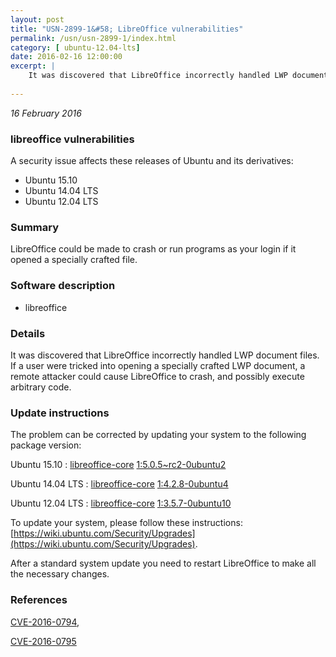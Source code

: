 ```yaml
---
layout: post
title: "USN-2899-1&#58; LibreOffice vulnerabilities"
permalink: /usn/usn-2899-1/index.html
category: [ ubuntu-12.04-lts]
date: 2016-02-16 12:00:00
excerpt: |
    It was discovered that LibreOffice incorrectly handled LWP document files. If a user were tricked into opening a specially crafted LWP document, a remote attacker could cause LibreOffice to crash, and possibly execute arbitrary code. 
    
--- 
```

 
 

*16 February 2016*

### libreoffice vulnerabilities

A security issue affects these releases of Ubuntu and its derivatives:

* Ubuntu 15.10
* Ubuntu 14.04 LTS
* Ubuntu 12.04 LTS

### Summary

LibreOffice could be made to crash or run programs as your login if it opened a specially crafted file.

### Software description

* libreoffice 

### Details

It was discovered that LibreOffice incorrectly handled LWP document files. If a user were tricked into opening a specially crafted LWP document, a remote attacker could cause LibreOffice to crash, and possibly execute arbitrary code. 

### Update instructions

The problem can be corrected by updating your system to the following package version:

Ubuntu 15.10
 : [libreoffice-core](https://launchpad.net/ubuntu/+source/libreoffice) <span> [1:5.0.5~rc2-0ubuntu2](https://launchpad.net/ubuntu/+source/libreoffice/1:5.0.5~rc2-0ubuntu2) </span> 

Ubuntu 14.04 LTS
 : [libreoffice-core](https://launchpad.net/ubuntu/+source/libreoffice) <span> [1:4.2.8-0ubuntu4](https://launchpad.net/ubuntu/+source/libreoffice/1:4.2.8-0ubuntu4) </span> 

Ubuntu 12.04 LTS
 : [libreoffice-core](https://launchpad.net/ubuntu/+source/libreoffice) <span> [1:3.5.7-0ubuntu10](https://launchpad.net/ubuntu/+source/libreoffice/1:3.5.7-0ubuntu10) </span> 

To update your system, please follow these instructions: [https://wiki.ubuntu.com/Security/Upgrades](https://wiki.ubuntu.com/Security/Upgrades).

After a standard system update you need to restart LibreOffice to make all the necessary changes. 

### References

 
 [CVE-2016-0794](http://people.ubuntu.com/~ubuntu-security/cve/CVE-2016-0794), 

 [CVE-2016-0795](http://people.ubuntu.com/~ubuntu-security/cve/CVE-2016-0795)
 

